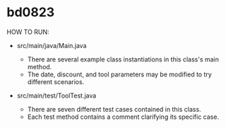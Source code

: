# bd0823


HOW TO RUN:

- src/main/java/Main.java
	- There are several example class instantiations in this class's main method.
	- The date, discount, and tool parameters may be modified to try different scenarios.

- src/main/test/ToolTest.java
	- There are seven different test cases contained in this class.
	- Each test method contains a comment clarifying its specific case.



